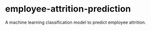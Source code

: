 # employee-attrition-prediction
A machine learning classification model to predict employee attrition.
